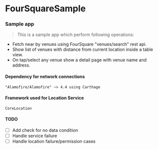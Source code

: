 # FourSquareSample
### Sample app

> This is a sample app which perform following operations:
* Fetch near by venues using FourSquare "venues/search" rest api.
* Show list of venues with distance from current location inside a table view.
* On tap/select any venue show a detail page with venue name and address.

#### Dependency for network connections
```
"Alamofire/Alamofire" ~> 4.4 using Carthage 
```

#### Framework used for Location Service
```
CoreLocation
```

#### TODO
- [ ] Add check for no data condition
- [ ] Handle service failure
- [ ] Handle location failure/permission cases
